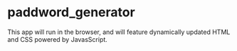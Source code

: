 # paddword_generator
This app will run in the browser, and will feature dynamically updated HTML and CSS powered by JavasScript.
